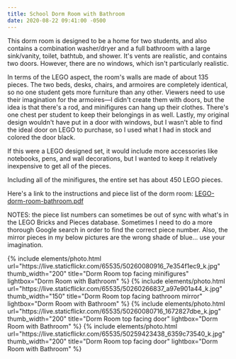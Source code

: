 ```yaml
---
title: School Dorm Room with Bathroom
date: 2020-08-22 09:41:00 -0500
---
```


This dorm room is designed to be a home for two students, and also contains a combination washer/dryer and a full bathroom with a large sink/vanity, toilet, bathtub, and shower. It's vents are realistic, and contains two doors. However, there are no windows, which isn't particularly realistic.

In terms of the LEGO aspect, the room's walls are made of about 135 pieces. The two beds, desks, chairs, and armoires are completely identical, so no one student gets more furniture than any other. Viewers need to use their imagination for the armoires—I didn't create them with doors, but the idea is that there's a rod, and minifigures can hang up their clothes. There's one chest per student to keep their belongings in as well. Lastly, my original design wouldn't have put in a door with windows, but I wasn't able to find the ideal door on LEGO to purchase, so I used what I had in stock and colored the door black.

If this were a LEGO designed set, it would include more accessories like notebooks, pens, and wall decorations, but I wanted to keep it relatively inexpensive to get all of the pieces.

Including all of the minifigures, the entire set has about 450 LEGO pieces.

Here's a link to the instructions and piece list of the dorm room: <a href="/assets/resources/LEGO-dorm-room-bathroom.pdf" target="_blank">LEGO-dorm-room-bathroom.pdf</a>

NOTES: the piece list numbers can sometimes be out of sync with what's in the LEGO Bricks and Pieces database. Sometimes I need to do a more thorough Google search in order to find the correct piece number. Also, the mirror pieces in my below pictures are the wrong shade of blue... use your imagination.

<div class="text-center">
  {% include elements/photo.html
      url="https://live.staticflickr.com/65535/50260080916_7e354f1ec9_k.jpg"
      thumb_width="200" title="Dorm Room top facing minifigures" lightbox="Dorm Room with Bathroom"
  %}
  {% include elements/photo.html
      url="https://live.staticflickr.com/65535/50260266837_a97e901a44_k.jpg"
      thumb_width="150" title="Dorm Room top facing bathroom mirror" lightbox="Dorm Room with Bathroom"
  %}
  {% include elements/photo.html
      url="https://live.staticflickr.com/65535/50260080716_1672827dbe_k.jpg"
      thumb_width="200" title="Dorm Room top facing door" lightbox="Dorm Room with Bathroom"
  %}
  {% include elements/photo.html
      url="https://live.staticflickr.com/65535/50259423438_6359c73540_k.jpg"
      thumb_width="200" title="Dorm Room top facing door" lightbox="Dorm Room with Bathroom"
  %}
</div>
